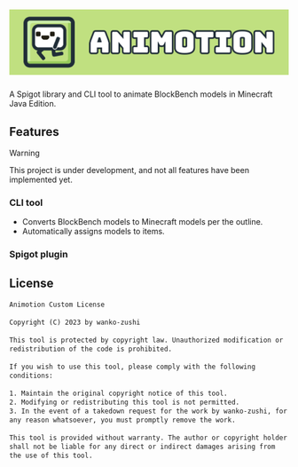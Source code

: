 # ![](assets/banner.png)

A Spigot library and CLI tool to animate BlockBench models in Minecraft Java Edition.

## Features
> [!WARNING]
> 
> This project is under development, and not all features have been implemented yet.

### CLI tool
- Converts BlockBench models to Minecraft models per the outline.
- Automatically assigns models to items.

### Spigot plugin

## License

```
Animotion Custom License

Copyright (C) 2023 by wanko-zushi

This tool is protected by copyright law. Unauthorized modification or redistribution of the code is prohibited.

If you wish to use this tool, please comply with the following conditions:

1. Maintain the original copyright notice of this tool.
2. Modifying or redistributing this tool is not permitted.
3. In the event of a takedown request for the work by wanko-zushi, for any reason whatsoever, you must promptly remove the work.

This tool is provided without warranty. The author or copyright holder shall not be liable for any direct or indirect damages arising from the use of this tool.
```
